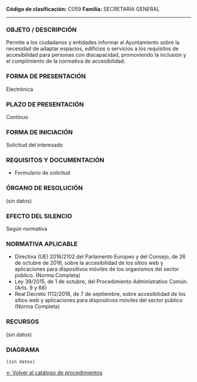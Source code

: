 
**Código de clasificación:** C059
**Familia:** SECRETARÍA GENERAL

---

### OBJETO / DESCRIPCIÓN

Permite a los ciudadanos y entidades informar al Ayuntamiento sobre la necesidad de adaptar espacios, edificios o servicios a los requisitos de accesibilidad para personas con discapacidad, promoviendo la inclusión y el cumplimiento de la normativa de accesibilidad.

### FORMA DE PRESENTACIÓN

Electrónica

### PLAZO DE PRESENTACIÓN

Continuo

### FORMA DE INICIACIÓN

Solicitud del interesado

### REQUISITOS Y DOCUMENTACIÓN

- Formulario de solicitud

### ÓRGANO DE RESOLUCIÓN

(sin datos)

### EFECTO DEL SILENCIO

Según normativa

### NORMATIVA APLICABLE

- Directiva (UE) 2016/2102 del Parlamento Europeo y del Consejo, de 26 de octubre de 2016, sobre la accesibilidad de los sitios web y aplicaciones para dispositivos móviles de los organismos del sector público. (Norma Completa)
- Ley 39/2015, de 1 de octubre, del Procedimiento Administrativo Común. (Arts. 9 y 66)
- Real Decreto 1112/2018, de 7 de septiembre, sobre accesibilidad de los sitios web y aplicaciones para dispositivos móviles del sector público (Norma Completa)

### RECURSOS

(sin datos)

### DIAGRAMA

```mermaid
(sin datos)
```

[← Volver al catálogo de procedimientos](../buscador.md)
